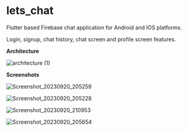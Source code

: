 # lets_chat
Flutter based Firebase chat application for Android and IOS platforms.

Login, signup, chat history, chat screen and profile screen features.


**Architecture**

![architecture (1)](https://github.com/iselvaji/lets_chat/assets/28477412/bb51d3fd-69ad-47c8-ae10-1c5242505892)


**Screenshots**

![Screenshot_20230920_205259](https://github.com/iselvaji/lets_chat/assets/28477412/62b50a46-544e-4de6-ae12-83fbea23abec)

![Screenshot_20230920_205228](https://github.com/iselvaji/lets_chat/assets/28477412/c63b0e14-c7ee-4a1f-925a-6d3732b48735)

![Screenshot_20230920_210953](https://github.com/iselvaji/lets_chat/assets/28477412/e1d36b2a-c756-41f9-bc37-ad4861ba7950)

![Screenshot_20230920_205654](https://github.com/iselvaji/lets_chat/assets/28477412/218262aa-6f65-4b79-8d2b-4f1894328a52)
